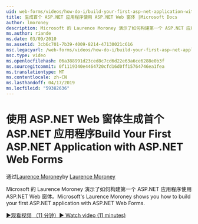 ```yaml
---
uid: web-forms/videos/how-do-i/build-your-first-asp-net-application-with-asp-net-web-forms
title: 生成首个 ASP.NET 应用程序使用 ASP.NET Web 窗体 |Microsoft Docs
author: lmoroney
description: Microsoft 的 Laurence Moroney 演示了如何构建第一个 ASP.NET 应用程序使用 ASP.NET Web 窗体。
ms.author: riande
ms.date: 03/09/2010
ms.assetid: 3cb6c701-7b39-4009-8214-47130021c616
msc.legacyurl: /web-forms/videos/how-do-i/build-your-first-asp-net-application-with-asp-net-web-forms
msc.type: video
ms.openlocfilehash: 06a388991d23ced8c7cd6d22e63a6ce6288e0b3f
ms.sourcegitcommit: 0f1119340e4464720cfd16d0ff15764746ea1fea
ms.translationtype: MT
ms.contentlocale: zh-CN
ms.lasthandoff: 04/17/2019
ms.locfileid: "59382636"
---
```

# <a name="build-your-first-aspnet-application-with-aspnet-web-forms"></a><span data-ttu-id="fe455-103">使用 ASP.NET Web 窗体生成首个 ASP.NET 应用程序</span><span class="sxs-lookup"><span data-stu-id="fe455-103">Build Your First ASP.NET Application with ASP.NET Web Forms</span></span>

<span data-ttu-id="fe455-104">通过[Laurence Moroney](https://github.com/lmoroney)</span><span class="sxs-lookup"><span data-stu-id="fe455-104">by [Laurence Moroney](https://github.com/lmoroney)</span></span>

<span data-ttu-id="fe455-105">Microsoft 的 Laurence Moroney 演示了如何构建第一个 ASP.NET 应用程序使用 ASP.NET Web 窗体。</span><span class="sxs-lookup"><span data-stu-id="fe455-105">Microsoft's Laurence Moroney shows you how to build your first ASP.NET application with ASP.NET Web Forms.</span></span>

[<span data-ttu-id="fe455-106">&#9654;观看视频 （11 分钟）</span><span class="sxs-lookup"><span data-stu-id="fe455-106">&#9654; Watch video (11 minutes)</span></span>](https://channel9.msdn.com/Blogs/ASP-NET-Site-Videos/build-your-first-asp-net-application-with-asp-net-web-forms)
